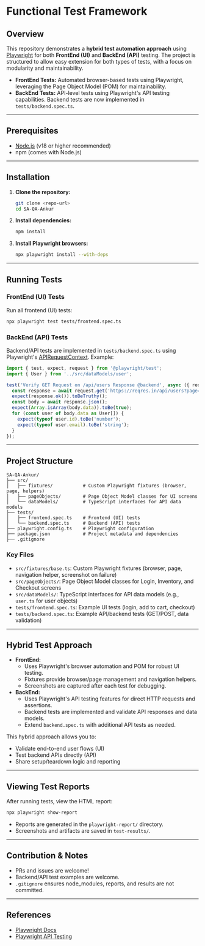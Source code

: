 # Functional Test Framework 

## Overview

This repository demonstrates a **hybrid test automation approach** using [Playwright](https://playwright.dev/) for both **FrontEnd (UI)** and **BackEnd (API)** testing. The project is structured to allow easy extension for both types of tests, with a focus on modularity and maintainability.

- **FrontEnd Tests:** Automated browser-based tests using Playwright, leveraging the Page Object Model (POM) for maintainability.
- **BackEnd Tests:** API-level tests using Playwright's API testing capabilities. Backend tests are now implemented in `tests/backend.spec.ts`.

---

## Prerequisites

- [Node.js](https://nodejs.org/) (v18 or higher recommended)
- npm (comes with Node.js)

---

## Installation

1. **Clone the repository:**
   ```bash
   git clone <repo-url>
   cd SA-QA-Ankur
   ```
2. **Install dependencies:**
   ```bash
   npm install
   ```
3. **Install Playwright browsers:**
   ```bash
   npx playwright install --with-deps
   ```

---

## Running Tests

### FrontEnd (UI) Tests

Run all frontend (UI) tests:
```bash
npx playwright test tests/frontend.spec.ts
```

### BackEnd (API) Tests

Backend/API tests are implemented in `tests/backend.spec.ts` using Playwright's [APIRequestContext](https://playwright.dev/docs/api/class-apirequestcontext). Example:

```ts
import { test, expect, request } from '@playwright/test';
import { User } from '../src/dataModels/user';

test('Verify GET Request on /api/users Response @backend', async ({ request }) => {
  const response = await request.get('https://reqres.in/api/users?page=2');
  expect(response.ok()).toBeTruthy();
  const body = await response.json();
  expect(Array.isArray(body.data)).toBe(true);
  for (const user of body.data as User[]) {
    expect(typeof user.id).toBe('number');
    expect(typeof user.email).toBe('string');
  }
});
```

---

## Project Structure

```
SA-QA-Ankur/
├── src/
│   ├── fixtures/           # Custom Playwright fixtures (browser, page, helpers)
│   ├── pageObjects/        # Page Object Model classes for UI screens
│   └── dataModels/         # TypeScript interfaces for API data models
├── tests/
│   ├── frontend.spec.ts    # Frontend (UI) tests
│   └── backend.spec.ts     # Backend (API) tests
├── playwright.config.ts    # Playwright configuration
├── package.json            # Project metadata and dependencies
├── .gitignore
```

### Key Files
- `src/fixtures/base.ts`: Custom Playwright fixtures (browser, page, navigation helper, screenshot on failure)
- `src/pageObjects/`: Page Object Model classes for Login, Inventory, and Checkout screens
- `src/dataModels/`: TypeScript interfaces for API data models (e.g., `user.ts` for user objects)
- `tests/frontend.spec.ts`: Example UI tests (login, add to cart, checkout)
- `tests/backend.spec.ts`: Example API/backend tests (GET/POST, data validation)

---

## Hybrid Test Approach

- **FrontEnd:**
  - Uses Playwright's browser automation and POM for robust UI testing.
  - Fixtures provide browser/page management and navigation helpers.
  - Screenshots are captured after each test for debugging.
- **BackEnd:**
  - Uses Playwright's API testing features for direct HTTP requests and assertions.
  - Backend tests are implemented and validate API responses and data models.
  - Extend `backend.spec.ts` with additional API tests as needed.

This hybrid approach allows you to:
- Validate end-to-end user flows (UI)
- Test backend APIs directly (API)
- Share setup/teardown logic and reporting

---

## Viewing Test Reports

After running tests, view the HTML report:
```bash
npx playwright show-report
```
- Reports are generated in the `playwright-report/` directory.
- Screenshots and artifacts are saved in `test-results/`.

---

## Contribution & Notes

- PRs and issues are welcome!
- Backend/API test examples are welcome.
- `.gitignore` ensures node_modules, reports, and results are not committed.

---

## References
- [Playwright Docs](https://playwright.dev/docs/intro)
- [Playwright API Testing](https://playwright.dev/docs/api-testing) 